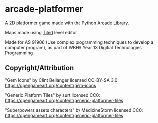 # arcade-platformer

A 2D platformer game made with the [Python Arcade Library](https://api.arcade.academy/).

Maps made using [Tiled](mapeditor.org) level editor


Made for AS 91906 (Use complex programming techniques to develop a computer program), as part of WBHS Year 13 Digitial Technologies Programming

## Copyright/Attribution

"Gem Icons" by Clint Bellanger licensed CC-BY-SA 3.0: https://opengameart.org/content/gem-icons

"Generic Platform Tiles" by surt licensed CC0: https://opengameart.org/content/generic-platformer-tiles

"Superpowers assets characters" by MedicineStorm licensed CC0: https://opengameart.org/content/generic-platformer-tiles
